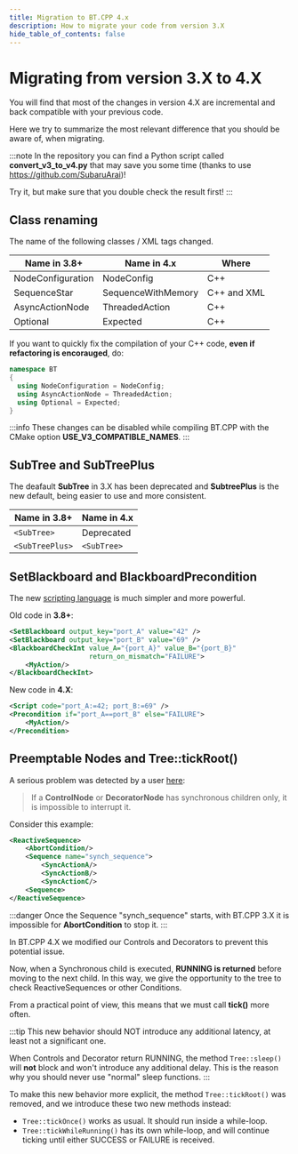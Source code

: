 ```yaml
---
title: Migration to BT.CPP 4.x
description: How to migrate your code from version 3.X
hide_table_of_contents: false
---
```


# Migrating from version 3.X to 4.X

You will find that most of the changes in version 4.X
are incremental and back compatible with your previous code.

Here we try to summarize the most relevant difference 
that you should be aware of, when migrating.

:::note
In the repository you can find a Python script called **convert_v3_to_v4.py**
that may save you some time (thanks to use https://github.com/SubaruArai)!

Try it, but make sure that you double check the result first!
:::

## Class renaming 

The name of the following classes / XML tags changed.

| Name in 3.8+ | Name in 4.x | Where |
|-------------|---------|---------|
| NodeConfiguration | NodeConfig | C++ |
| SequenceStar | SequenceWithMemory | C++ and XML |
| AsyncActionNode | ThreadedAction | C++ |
| Optional | Expected | C++ |

If you want to quickly fix the compilation of your C++ code, **even if refactoring is encorauged**, do:

```cpp
namespace BT 
{
  using NodeConfiguration = NodeConfig;
  using AsyncActionNode = ThreadedAction;
  using Optional = Expected;
}
```

:::info
These changes can be disabled while compiling BT.CPP with the CMake option __USE_V3_COMPATIBLE_NAMES__.
:::

## SubTree and SubTreePlus

The deafault **SubTree** in 3.X has been deprecated and
**SubtreePlus** is the new default, being easier to use and 
more consistent.

| Name in 3.8+ | Name in 4.x |
|-------------|---------|
| `<SubTree>` | Deprecated |
| `<SubTreePlus>` | `<SubTree>` |

## SetBlackboard and BlackboardPrecondition

The new [scripting language](/docs/tutorial-advanced/scripting)
is much simpler and more powerful.

Old code in **3.8+**:

``` xml
<SetBlackboard output_key="port_A" value="42" />
<SetBlackboard output_key="port_B" value="69" />
<BlackboardCheckInt value_A="{port_A}" value_B="{port_B}" 
                    return_on_mismatch="FAILURE">
    <MyAction/>
</BlackboardCheckInt>
```

New code in **4.X**:

``` xml
<Script code="port_A:=42; port_B:=69" />
<Precondition if="port_A==port_B" else="FAILURE">
    <MyAction/>
</Precondition>
```

## Preemptable Nodes and Tree::tickRoot()

A serious problem was detected by a user 
[here](https://github.com/BehaviorTree/BehaviorTree.CPP/issues/395):

> If a **ControlNode** or **DecoratorNode** has synchronous children only,
it is impossible to interrupt it.

Consider this example:

```xml
<ReactiveSequence>
    <AbortCondition/>
    <Sequence name="synch_sequence">
        <SyncActionA/>
        <SyncActionB/>
        <SyncActionC/>
    <Sequence>
</ReactiveSequence>   
```

:::danger
Once the Sequence "synch_sequence" starts, with BT.CPP 3.X
it is impossible for **AbortCondition** to stop it.
:::

In BT.CPP 4.X we modified our Controls and Decorators to
prevent this potential issue.

Now, when a Synchronous child is executed, **RUNNING is returned** before moving to the next child.
In this way, we give the opportunity to the tree to check ReactiveSequences or other Conditions.  

From a practical point of view, this means that we must call **tick()** more often.

:::tip
This new behavior should NOT introduce any additional latency, at least not a significant one.

When Controls and Decorator return RUNNING, the method `Tree::sleep()` will **not**
block and won't introduce any additional delay. This is the reason why you should never use 
"normal" sleep functions.
:::

To make this new behavior more explicit, the method `Tree::tickRoot()` was removed,
and we introduce these two new methods instead:

- `Tree::tickOnce()` works as usual. It should run inside a while-loop.
- `Tree::tickWhileRunning()` has its own while-loop, and will continue ticking until either 
SUCCESS or FAILURE is received.
